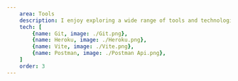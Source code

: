 ```yaml
---
    area: Tools
    description: I enjoy exploring a wide range of tools and technologies, leveraging the right ones to streamline workflows, enhance productivity, and deliver impactful results.
    tech: [
        {name: Git, image: ./Git.png},
        {name: Heroku, image: ./Heroku.png},
        {name: Vite, image: ./Vite.png},
        {name: Postman, image: ./Postman Api.png},
    ]
    order: 3
---
```

